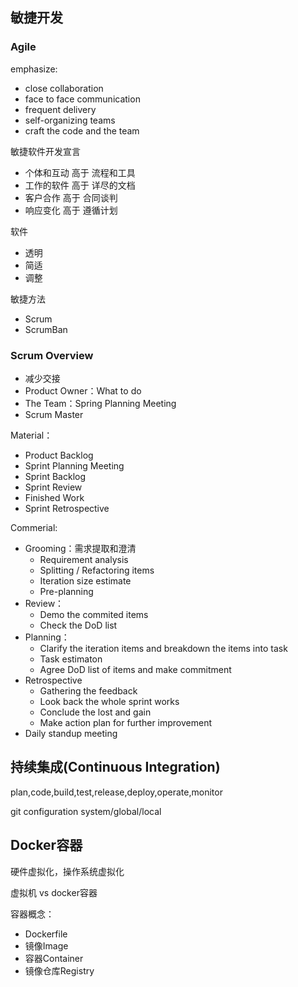 ## 敏捷开发

### Agile

emphasize:
- close collaboration
- face to face communication
- frequent delivery
- self-organizing teams
- craft the code and the team

敏捷软件开发宣言

- 个体和互动 高于 流程和工具
- 工作的软件 高于 详尽的文档
- 客户合作 高于 合同谈判
- 响应变化 高于 遵循计划

软件

- 透明
- 简适
- 调整

敏捷方法
- Scrum
- ScrumBan

### Scrum Overview

- 减少交接
- Product Owner：What to do
- The Team：Spring Planning Meeting
- Scrum Master

Material：

- Product Backlog
- Sprint Planning Meeting
- Sprint Backlog
- Sprint Review
- Finished Work
- Sprint Retrospective

Commerial:

- Grooming：需求提取和澄清
  - Requirement analysis
  - Splitting / Refactoring items
  - Iteration size estimate
  - Pre-planning
- Review：
  - Demo the commited items
  - Check the DoD list
- Planning：
  - Clarify the iteration items and breakdown the items into task
  - Task estimaton
  - Agree DoD list of items and make commitment
- Retrospective
  - Gathering the feedback
  - Look back the whole sprint works
  - Conclude the lost and gain
  - Make action plan for further improvement
- Daily standup meeting

## 持续集成(Continuous Integration)

plan,code,build,test,release,deploy,operate,monitor

git configuration system/global/local

## Docker容器

硬件虚拟化，操作系统虚拟化

虚拟机 vs docker容器

容器概念：

- Dockerfile
- 镜像Image
- 容器Container
- 镜像仓库Registry

